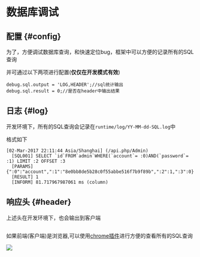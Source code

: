 数据库调试
=============


配置 {#config}
------

为了，方便调试数据库查询，和快速定位bug，框架中可以方便的记录所有的SQL查询

并可通过以下两项进行配置(**仅仅在开发模式有效**)
```
debug.sql.output = 'LOG,HEADER';//sql统计输出
debug.sql.result = 0;//是否在header中输出结果
```

日志 {#log}
---------

开发环境下，所有的SQL查询会记录在`runtime/log/YY-MM-dd-SQL.log`中

格式如下
```
[02-Mar-2017 22:11:44 Asia/Shanghai] (/api.php/Admin) 
  [SQL001] SELECT `id`FROM`admin`WHERE(`account`= :0)AND(`password`= :1) LIMIT :2 OFFSET :3
  [PARAMS] {":0":"account",":1":"8e0bb8de5b28c0f55abbe516f7b9f89b",":2":1,":3":0}
  [RESULT] 1
  [INFORM] 81.717967987061 ms (column)
```

响应头 {#header}
--------
上述头在开发环境下，也会输出到客户端
```

```


如果前端(客户端)是浏览器,可以使用[chrome插件](http://debugger.newfuture.c)进行方便的查看所有的SQL查询

![](http://debugger.newfuture.cc/images/sql.png)

